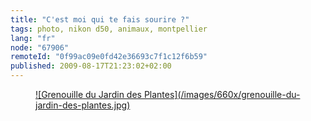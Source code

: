 ```yaml
---
title: "C'est moi qui te fais sourire ?"
tags: photo, nikon d50, animaux, montpellier
lang: "fr"
node: "67906"
remoteId: "0f99ac09e0fd42e36693c7f1c12f6b59"
published: 2009-08-17T21:23:02+02:00
---
```

<figure class="object-center"><a href="/images/grenouille-du-jardin-des-plantes.jpg">![Grenouille du Jardin des Plantes](/images/660x/grenouille-du-jardin-des-plantes.jpg)
</a></figure>

